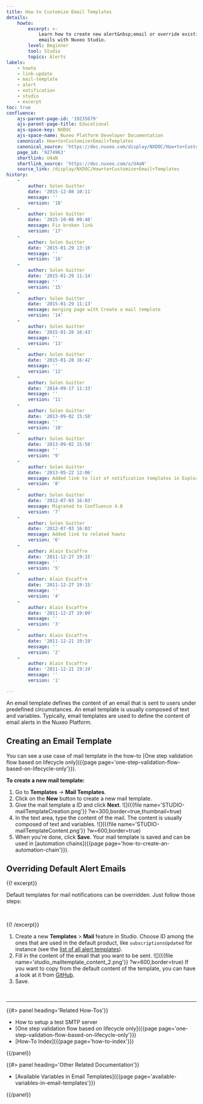 ```yaml
---
title: How to Customize Email Templates
details:
    howto:
        excerpt: >-
            Learn how to create new alert&nbsp;email or override existing alert
            emails with Nuxeo Studio.
        level: Beginner
        tool: Studio
        topics: Alerts
labels:
    - howto
    - link-update
    - mail-template
    - alert
    - notification
    - studio
    - excerpt
toc: true
confluence:
    ajs-parent-page-id: '19235679'
    ajs-parent-page-title: Educational
    ajs-space-key: NXDOC
    ajs-space-name: Nuxeo Platform Developer Documentation
    canonical: How+to+Customize+Email+Templates
    canonical_source: 'https://doc.nuxeo.com/display/NXDOC/How+to+Customize+Email+Templates'
    page_id: '9274963'
    shortlink: U4aN
    shortlink_source: 'https://doc.nuxeo.com/x/U4aN'
    source_link: /display/NXDOC/How+to+Customize+Email+Templates
history:
    - 
        author: Solen Guitter
        date: '2015-12-08 10:11'
        message: ''
        version: '18'
    - 
        author: Solen Guitter
        date: '2015-10-08 09:40'
        message: Fix broken link
        version: '17'
    - 
        author: Solen Guitter
        date: '2015-01-29 13:16'
        message: ''
        version: '16'
    - 
        author: Solen Guitter
        date: '2015-01-29 11:14'
        message: ''
        version: '15'
    - 
        author: Solen Guitter
        date: '2015-01-29 11:13'
        message: merging page with Create a mail template
        version: '14'
    - 
        author: Solen Guitter
        date: '2015-01-28 16:43'
        message: ''
        version: '13'
    - 
        author: Solen Guitter
        date: '2015-01-28 16:42'
        message: ''
        version: '12'
    - 
        author: Solen Guitter
        date: '2014-09-17 11:33'
        message: ''
        version: '11'
    - 
        author: Solen Guitter
        date: '2013-09-02 15:58'
        message: ''
        version: '10'
    - 
        author: Solen Guitter
        date: '2013-09-02 15:58'
        message: ''
        version: '9'
    - 
        author: Solen Guitter
        date: '2013-05-22 12:06'
        message: Added link to list of notification templates in Explorer
        version: '8'
    - 
        author: Solen Guitter
        date: '2012-07-03 16:03'
        message: Migrated to Confluence 4.0
        version: '7'
    - 
        author: Solen Guitter
        date: '2012-07-03 16:03'
        message: Added link to related howto
        version: '6'
    - 
        author: Alain Escaffre
        date: '2011-12-27 19:15'
        message: ''
        version: '5'
    - 
        author: Alain Escaffre
        date: '2011-12-27 19:15'
        message: ''
        version: '4'
    - 
        author: Alain Escaffre
        date: '2011-12-27 19:09'
        message: ''
        version: '3'
    - 
        author: Alain Escaffre
        date: '2011-12-21 19:19'
        message: ''
        version: '2'
    - 
        author: Alain Escaffre
        date: '2011-12-21 19:19'
        message: ''
        version: '1'

---
```

An email template defines the content of an email that is sent to users under predefined circumstances. An email template is usually composed of text and variables. Typically, email templates are used to define the content of email alerts in the Nuxeo Platform.

## Creating an Email Template

You can see a use case of mail template in the how-to [One step validation flow based on lifecycle only]({{page page='one-step-validation-flow-based-on-lifecycle-only'}}).

**To create a new mail template:**

1.  Go to **Templates** -> **Mail Templates**.
2.  Click on the **New** button to create a new mail template.
3.  Give the mail template a ID and click **Next**.
    ![]({{file name='STUDIO-mailTemplateCreation.png'}} ?w=300,border=true,thumbnail=true)
4.  In the text area, type the content of the mail. The content is usually composed of text and variables.
    ![]({{file name='STUDIO-mailTemplateContent.png'}} ?w=600,border=true)
5.  When you're done, click **Save**.
    Your mail template is saved and can be used in [automation chains]({{page page='how-to-create-an-automation-chain'}}).

## Overriding Default Alert Emails

{{! excerpt}}

Default templates for mail notifications can be overridden. Just follow those steps:

&nbsp;

{{! /excerpt}}

1.  Create a new **Templates** > **Mail** feature in Studio. Choose ID among the ones that are used in the default product, like `subscriptionsUpdated` for instance (see the [list of all alert templates](http://explorer.nuxeo.org/nuxeo/site/distribution/current/viewContribution/org.nuxeo.ecm.platform.notification.service.NotificationContrib--templates)).
2.  Fill in the content of the email that you want to be sent.
    ![]({{file name='studio_mailtemplate_content_2.png'}} ?w=600,border=true)
    If you want to copy from the default content of the template, you can have a look at it from [GitHub](https://github.com/nuxeo/nuxeo-features/tree/master/nuxeo-platform-notification/nuxeo-platform-notification-core/src/main/resources/templates).
3.  Save.

&nbsp;

* * *

<div class="row" data-equalizer data-equalize-on="medium"><div class="column medium-6">{{#> panel heading='Related How-Tos'}}

*   How to setup a test SMTP server
*   [One step validation flow based on lifecycle only]({{page page='one-step-validation-flow-based-on-lifecycle-only'}})
*   [How-To Index]({{page page='how-to-index'}})

{{/panel}}</div><div class="column medium-6">{{#> panel heading='Other Related Documentation'}}

*   [Available Variables in Email Templates]({{page page='available-variables-in-email-templates'}})

{{/panel}}</div></div>